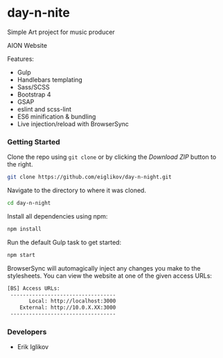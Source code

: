 # day-n-nite
Simple Art project for music producer


AION Website

Features:
* Gulp
* Handlebars templating
* Sass/SCSS
* Bootstrap 4
* GSAP
* eslint and scss-lint
* ES6 minification & bundling
* Live injection/reload with BrowserSync 

### Getting Started

Clone the repo using `git clone` or by clicking the *Download ZIP* button to the right.

```sh
git clone https://github.com/eiglikov/day-n-night.git
```

Navigate to the directory to where it was cloned.

```sh
cd day-n-night
```

Install all dependencies using npm:

```sh
npm install
```

Run the default Gulp task to get started:

```sh
npm start
```

BrowserSync will automagically inject any changes you make to the stylesheets. You can view the website at one of the given access URLs:

```sh
[BS] Access URLs:
 ----------------------------------
       Local: http://localhost:3000
    External: http://10.0.X.XX:3000
 ----------------------------------
```


### Developers
- Erik Iglikov


